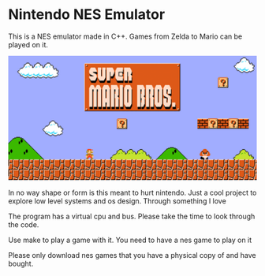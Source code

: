 # Nintendo NES Emulator 
This is a NES emulator made in C++. Games from Zelda to Mario can be played on it.

![Mario](SI_3DSVC_SuperMarioBros.jpg)

In no way shape or form is this meant to hurt nintendo. Just a cool project to explore low level systems and os design. Through something I love

The program has a virtual cpu and bus. Please take the time to look through the code.

Use make to play a game with it. You need to have a nes game to play on it

Please only download nes games that you have a physical copy of and have bought.  
